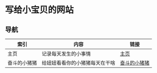# 写给小宝贝的网站

## 导航

| 索引         | 内容                           | 链接                        |
| ------------ | ------------------------------ | --------------------------- |
| 主页         | 记录每天发生的小事情           | [主页](./main.html)         |
| 奋斗的小猪猪 | 给妞妞看看你的小猪猪每天在干啥 | [奋斗的小猪猪](./work.html) |





